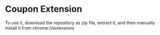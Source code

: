 # Coupon Extension

To use it, download the repository as zip file, extract it, and then manually install it from chrome://extensions

